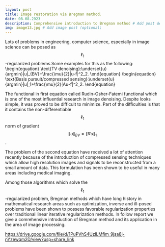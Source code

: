 ```yaml
---
layout: post
title: Image restoration via Bregman method.
date: 08.08.2023
description: Comprehensive introduction to Bregman method # Add post description (optional)
img: image13.jpg # Add image post (optional)
---
```


Lots of problems in engineering, computer science, especially in image science can be posed as $$\ell_1$$-regularized problems.Some examples for this as the following:
\begin{equation}
    \text{TV denoising}:\underset{u}{argmin}\|u\|_{BV}+\frac{\mu}{2}\|u-f\|^2_2.
\end{equation}
\begin{equation}
\text{Basis pursuit/compressed sensing}:\underset{u}{argmin}\|u\|_1+\frac{\mu}{2}\|Au-f\|^2_2.
\end{equation}


The functional in first equation called Rudin-Osher-Fatemi functional which is one of the most influential research in image denoising. Despite looks simple, it was proved to be difficult to minimize. Part of the difficulties is that it contains the non-differentiable $$\ell_1$$ norm of gradient $$\|u\|_{BV}=\|\nabla u\|_1$$.

The problem of the second equation have received a lot of attention recently because of the introduction of compressed sensing techniques which allow high resolution images and signals to be reconstructed from a small amount of data. This formulation has been shown to be useful in many areas including medical imaging.

Among those algorithms which solve the $$\ell_1$$-regularized problem, Bregman methods which have long history in mathematical research areas such as optimization, inverse and ill-posed problems have been shown to possess favorable regularization properties over traditional linear iterative regularization methods. In follow report  we give a comrehensive introduction of Bregman method and its application in the area of image processing.

https://drive.google.com/file/d/1PuPVhS4UzlLMfim_9jsa8j-nYzewqm2D/view?usp=share_link